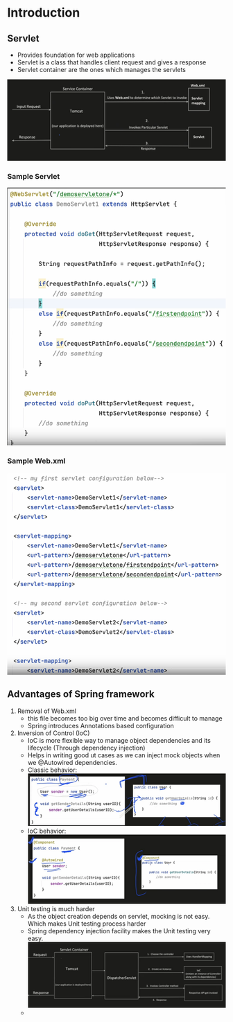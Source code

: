 # Introduction
## Servlet
- Provides foundation for web applications
- Servlet is a class that handles client request and gives a response
- Servlet container are the ones which manages the servlets

![img_2.png](img_2.png)

### Sample Servlet
![img.png](img.png)

### Sample Web.xml
![img_1.png](img_1.png)

## Advantages of Spring framework
1. Removal of Web.xml
    - this file becomes too big over time and becomes difficult to manage
    - Spring introduces Annotations based configuration
2. Inversion of Control (IoC)
   - IoC is more flexible way to manage object dependencies and its lifecycle (Through dependency injection)
   - Helps in writing good ut cases as we can inject mock objects when we @Autowired dependencies.
   - Classic behavior: ![img_3.png](img_3.png)
   - IoC behavior: ![img_4.png](img_4.png)
3. Unit testing is much harder
   - As the object creation depends on servlet, mocking is not easy. Which makes Unit testing process harder
   - Spring dependency injection facility makes the Unit testing very easy.
![img_5.png](img_5.png)
   - 